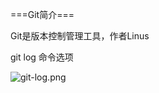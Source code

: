 ===Git简介===

Git是版本控制管理工具，作者Linus

git log 命令选项

![git-log.png](https://github.com/zaifeng/GitStudy/blob/master/images/git-log.png "option words")
